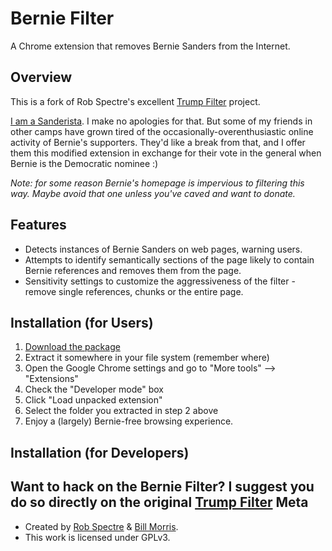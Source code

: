 Bernie Filter
================================
A Chrome extension that removes Bernie Sanders from the Internet.


Overview
--------------------------
This is a fork of Rob Spectre's excellent [Trump Filter](https://github.com/RobSpectre/Trump-Filter) project.

[I am a Sanderista](https://medium.com/@vtcraghead/primary-2016-manifesto-b66690e6640a#.4ndm5jrcn). I make no apologies for that. But some of my friends in other camps have grown tired of the occasionally-overenthusiastic online activity of Bernie's supporters. They'd like a break from that, and I offer them this modified extension in exchange for their vote in the general when Bernie is the Democratic nominee :)

_Note: for some reason Bernie's homepage is impervious to filtering this way. Maybe avoid that one unless you've caved and want to donate._


Features
--------------------------

* Detects instances of Bernie Sanders on web pages, warning users.
* Attempts to identify semantically sections of the page likely to contain Bernie references and removes them from the page.
* Sensitivity settings to customize the aggressiveness of the filter - remove single references, chunks or the entire page.


Installation (for Users)
--------------------------

1. [Download the package](Bernie-Filter.zip)
2. Extract it somewhere in your file system (remember where)
3. Open the Google Chrome settings and go to "More tools" --> "Extensions"
4. Check the "Developer mode" box
5. Click "Load unpacked extension"
6. Select the folder you extracted in step 2 above
7. Enjoy a (largely) Bernie-free browsing experience.


Installation (for Developers)
-------------------------
Want to hack on the Bernie Filter? I suggest you do so directly on the original [Trump Filter](https://github.com/RobSpectre/Trump-Filter)
Meta
-------------------------

* Created by [Rob Spectre](http://brooklynhacker.com) & [Bill Morris](https://medium.com/@vtcraghead).
* This work is licensed under GPLv3.
